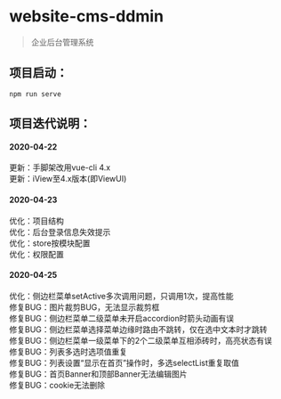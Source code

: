 # website-cms-ddmin

> 企业后台管理系统

## 项目启动：
```
npm run serve
```

## 项目迭代说明：
#### 2020-04-22
更新：手脚架改用vue-cli 4.x <br/>
更新：iView至4.x版本(即ViewUI) <br/>

#### 2020-04-23
优化：项目结构 <br/>
优化：后台登录信息失效提示 <br/>
优化：store按模块配置 <br/>
优化：权限配置 <br/>

#### 2020-04-25
优化：侧边栏菜单setActive多次调用问题，只调用1次，提高性能 <br/>
修复BUG：图片裁剪BUG，无法显示裁剪框 <br/>
修复BUG：侧边栏菜单二级菜单未开启accordion时箭头动画有误 <br/>
修复BUG：侧边栏菜单选择菜单边缘时路由不跳转，仅在选中文本时才跳转 <br/>
修复BUG：侧边栏菜单一级菜单下的2个二级菜单互相添砖时，高亮状态有误 <br/>
修复BUG：列表多选时选项值重复 <br/>
修复BUG：列表设置“显示在首页”操作时，多选selectList重复取值 <br/>
修复BUG：首页Banner和顶部Banner无法编辑图片 <br/>
修复BUG：cookie无法删除 <br/>